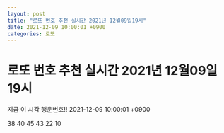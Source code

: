 ```yaml
---
layout: post
title: "로또 번호 추천 실시간 2021년 12월09일19시"
date: 2021-12-09 10:00:01 +0900
categories: 로또
---
```


# 로또 번호 추천 실시간 2021년 12월09일19시

지금 이 시각 행운번호!! 2021-12-09 10:00:01 +0900

 38  40  45  43  22  10 

